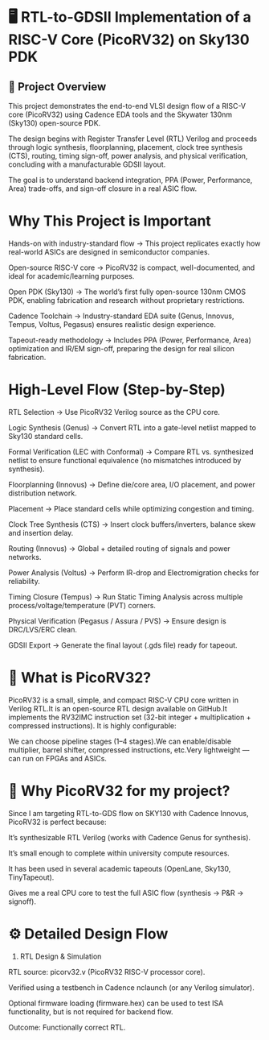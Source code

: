 # 🖥️ RTL-to-GDSII Implementation of a RISC-V Core (PicoRV32) on Sky130 PDK
## 📌 Project Overview

This project demonstrates the end-to-end VLSI design flow of a RISC-V core (PicoRV32) using Cadence EDA tools and the Skywater 130nm (Sky130) open-source PDK.

The design begins with Register Transfer Level (RTL) Verilog and proceeds through logic synthesis, floorplanning, placement, clock tree synthesis (CTS), routing, timing sign-off, power analysis, and physical verification, concluding with a manufacturable GDSII layout.

The goal is to understand backend integration, PPA (Power, Performance, Area) trade-offs, and sign-off closure in a real ASIC flow.

# Why This Project is Important

Hands-on with industry-standard flow → This project replicates exactly how real-world ASICs are designed in semiconductor companies.

Open-source RISC-V core → PicoRV32 is compact, well-documented, and ideal for academic/learning purposes.

Open PDK (Sky130) → The world’s first fully open-source 130nm CMOS PDK, enabling fabrication and research without proprietary restrictions.

Cadence Toolchain → Industry-standard EDA suite (Genus, Innovus, Tempus, Voltus, Pegasus) ensures realistic design experience.

Tapeout-ready methodology → Includes PPA (Power, Performance, Area) optimization and IR/EM sign-off, preparing the design for real silicon fabrication.


# High-Level Flow (Step-by-Step)

RTL Selection → Use PicoRV32 Verilog source as the CPU core.

Logic Synthesis (Genus) → Convert RTL into a gate-level netlist mapped to Sky130 standard cells.

Formal Verification (LEC with Conformal) → Compare RTL vs. synthesized netlist to ensure functional equivalence (no mismatches introduced by synthesis).

Floorplanning (Innovus) → Define die/core area, I/O placement, and power distribution network.

Placement → Place standard cells while optimizing congestion and timing.

Clock Tree Synthesis (CTS) → Insert clock buffers/inverters, balance skew and insertion delay.

Routing (Innovus) → Global + detailed routing of signals and power networks.

Power Analysis (Voltus) → Perform IR-drop and Electromigration checks for reliability.

Timing Closure (Tempus) → Run Static Timing Analysis across multiple process/voltage/temperature (PVT) corners.

Physical Verification (Pegasus / Assura / PVS) → Ensure design is DRC/LVS/ERC clean.

GDSII Export → Generate the final layout (.gds file) ready for tapeout.

# 🔹 What is PicoRV32?

PicoRV32 is a small, simple, and compact RISC-V CPU core written in Verilog RTL.It is an open-source RTL design available on GitHub.It implements the RV32IMC instruction set (32-bit integer + multiplication + compressed instructions).
It is highly configurable:

We can choose pipeline stages (1–4 stages).We can enable/disable multiplier, barrel shifter, compressed instructions, etc.Very lightweight — can run on FPGAs and ASICs.

# 🔹 Why PicoRV32 for my project?

Since I am targeting RTL-to-GDS flow on SKY130 with Cadence Innovus, PicoRV32 is perfect because:

It’s synthesizable RTL Verilog (works with Cadence Genus for synthesis).

It’s small enough to complete within university compute resources.

It has been used in several academic tapeouts (OpenLane, Sky130, TinyTapeout).

Gives me a real CPU core to test the full ASIC flow (synthesis → P&R → signoff).

# ⚙️ Detailed Design Flow
1. RTL Design & Simulation

RTL source: picorv32.v (PicoRV32 RISC-V processor core).

Verified using a testbench in Cadence nclaunch (or any Verilog simulator).

Optional firmware loading (firmware.hex) can be used to test ISA functionality, but is not required for backend flow.

Outcome: Functionally correct RTL.
